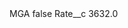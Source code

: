 <?xml version="1.0" encoding="UTF-8"?>
<CustomMetadata xmlns="http://soap.sforce.com/2006/04/metadata" xmlns:xsi="http://www.w3.org/2001/XMLSchema-instance" xmlns:xsd="http://www.w3.org/2001/XMLSchema">
    <label>MGA</label>
    <protected>false</protected>
    <values>
        <field>Rate__c</field>
        <value xsi:type="xsd:double">3632.0</value>
    </values>
</CustomMetadata>
